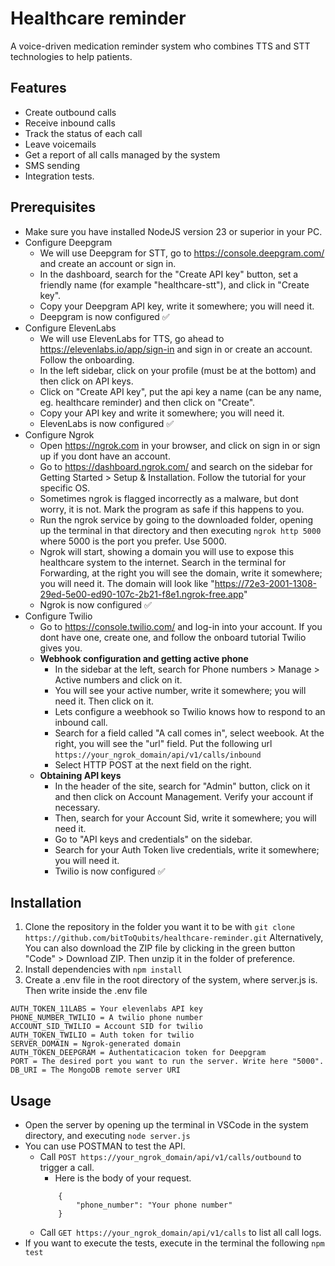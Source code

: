 # Healthcare reminder
A voice-driven medication reminder system who combines TTS and STT technologies to help patients.
## Features
- Create outbound calls
- Receive inbound calls
- Track the status of each call
- Leave voicemails
- Get a report of all calls managed by the system
- SMS sending
- Integration tests.
## Prerequisites
- Make sure you have installed NodeJS version 23 or superior in your PC.
- Configure Deepgram
    - We will use Deepgram for STT, go to https://console.deepgram.com/ and create an account or sign in.
    - In the dashboard, search for the "Create API key" button, set a friendly name (for example "healthcare-stt"), and click in "Create key".
    - Copy your Deepgram API key, write it somewhere; you will need it.
    - Deepgram is now configured ✅
- Configure ElevenLabs
    - We will use ElevenLabs for TTS, go ahead to https://elevenlabs.io/app/sign-in and sign in or create an account. Follow the onboarding.
    - In the left sidebar, click on your profile (must be at the bottom) and then click on API keys. 
    - Click on "Create API key", put the api key a name (can be any name, eg. healthcare reminder) and then click on "Create".
    - Copy your API key and write it somewhere; you will need it.
    - ElevenLabs is now configured ✅
- Configure Ngrok 
    - Open https://ngrok.com in your browser, and click on sign in or sign up if you dont have an account.
    - Go to https://dashboard.ngrok.com/ and search on the sidebar for Getting Started > Setup & Installation. Follow the tutorial for your specific OS. 
    - Sometimes ngrok is flagged incorrectly as a malware, but dont worry, it is not. Mark the program as safe if this happens to you.
    - Run the ngrok service by going to the downloaded folder, opening up the terminal in that directory and then executing `ngrok http 5000` where 5000 is the port you prefer. Use 5000.
    - Ngrok will start, showing a domain you will use to expose this healthcare system to the internet. Search in the terminal for Forwarding, at the right you will see the domain, write it somewhere; you will need it. The domain will look like "https://72e3-2001-1308-29ed-5e00-ed90-107c-2b21-f8e1.ngrok-free.app"
    - Ngrok is now configured ✅
- Configure Twilio
    - Go to https://console.twilio.com/ and log-in into your account. If you dont have one, create one, and follow the onboard tutorial Twilio gives you.
    - **Webhook configuration and getting active phone**
        - In the sidebar at the left, search for Phone numbers > Manage > Active numbers and click on it.
        - You will see your active number, write it somewhere; you will need it. Then click on it.
        - Lets configure a weebhook so Twilio knows how to respond to an inbound call. 
        - Search for a field called "A call comes in", select weebook. At the right, you will see the "url" field. Put the following url ``https://your_ngrok_domain/api/v1/calls/inbound``
        - Select HTTP POST at the next field on the right.
    - **Obtaining API keys**
        - In the header of the site, search for "Admin" button, click on it and then click on Account Management. Verify your account if necessary. 
        - Then, search for your Account Sid, write it somewhere; you will need it.
        - Go to "API keys and credentials" on the sidebar.
        - Search for your Auth Token live credentials, write it somewhere; you will need it.
        - Twilio is now configured ✅
## Installation
1. Clone the repository in the folder you want it to be with
   ``git clone https://github.com/bitToQubits/healthcare-reminder.git``
   Alternatively, You can also download the ZIP file by clicking in the green button "Code" > Download ZIP. 
   Then unzip it in the folder of preference.
3. Install dependencies with
   ``npm install``
4. Create a .env file in the root directory of the system, where server.js is. Then write inside the .env file
```
AUTH_TOKEN_11LABS = Your elevenlabs API key
PHONE_NUMBER_TWILIO = A twilio phone number
ACCOUNT_SID_TWILIO = Account SID for twilio
AUTH_TOKEN_TWILIO = Auth token for twilio
SERVER_DOMAIN = Ngrok-generated domain
AUTH_TOKEN_DEEPGRAM = Authentaticacion token for Deepgram
PORT = The desired port you want to run the server. Write here "5000".
DB_URI = The MongoDB remote server URI
```
## Usage
- Open the server by opening up the terminal in VSCode in the system directory, and executing ``node server.js``
- You can use POSTMAN to test the API.
    - Call ``POST https://your_ngrok_domain/api/v1/calls/outbound`` to trigger a call.
        - Here is the body of your request.
        ```
            {
                "phone_number": "Your phone number"
            }
        ```
    - Call ``GET https://your_ngrok_domain/api/v1/calls`` to list all call logs.
- If you want to execute the tests, execute in the terminal the following ``npm test``